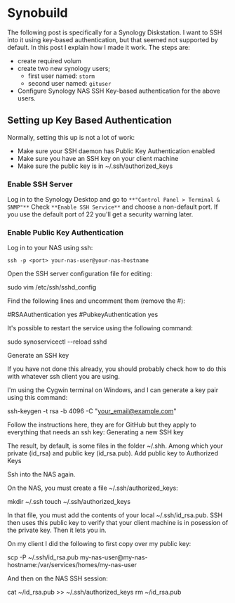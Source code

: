 # Synobuild
The following post is specifically for a Synology Diskstation. I want to SSH into it using key-based authentication, but that seemed not supported by default. In this post I explain how I made it work.
The steps are:
* create required volum
* create two new synology users;
  * first user named: `storm`
  * second user named: `gituser`
* Configure Synology NAS SSH Key-based authentication for the above users.

## Setting up Key Based Authentication
Normally, setting this up is not a lot of work:
* Make sure your SSH daemon has Public Key Authentication enabled
* Make sure you have an SSH key on your client machine
* Make sure the public key is in ~/.ssh/authorized_keys
### Enable SSH Server
Log in to the Synology Desktop and go to `**"Control Panel > Terminal & SNMP"**`
Check `**Enable SSH Service**` and choose a non-default port. If you use the default port of 22 you'll get a security warning later.
### Enable Public Key Authentication

Log in to your NAS using ssh:

    ssh -p <port> your-nas-user@your-nas-hostname

Open the SSH server configuration file for editing:

sudo vim /etc/ssh/sshd_config

Find the following lines and uncomment them (remove the #):

#RSAAuthentication yes
#PubkeyAuthentication yes

It's possible to restart the service using the following command:

sudo synoservicectl --reload sshd

Generate an SSH key

If you have not done this already, you should probably check how to do this with whatever ssh client you are using.

I'm using the Cygwin terminal on Windows, and I can generate a key pair using this command:

ssh-keygen -t rsa -b 4096 -C "your_email@example.com"

Follow the instructions here, they are for GitHub but they apply to everything that needs an ssh key: Generating a new SSH key

The result, by default, is some files in the folder ~/.shh. Among which your private (id_rsa) and public key (id_rsa.pub).
Add public key to Authorized Keys

Ssh into the NAS again.

On the NAS, you must create a file ~/.ssh/authorized_keys:

mkdir ~/.ssh
touch ~/.ssh/authorized_keys

In that file, you must add the contents of your local ~/.ssh/id_rsa.pub. SSH then uses this public key to verify that your client machine is in posession of the private key. Then it lets you in.

On my client I did the following to first copy over my public key:

scp -P <port> ~/.ssh/id_rsa.pub my-nas-user@my-nas-hostname:/var/services/homes/my-nas-user

And then on the NAS SSH session:

cat ~/id_rsa.pub >> ~/.ssh/authorized_keys
rm ~/id_rsa.pub
